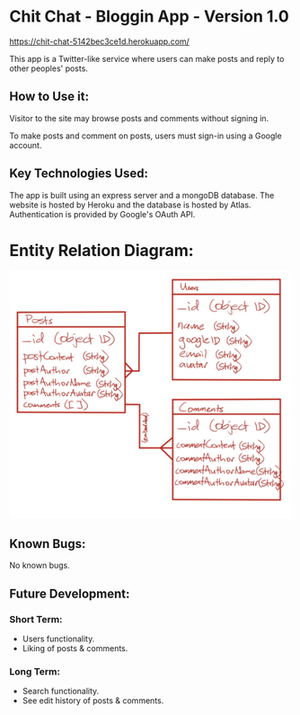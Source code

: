 # Chit Chat - Bloggin App - Version 1.0
https://chit-chat-5142bec3ce1d.herokuapp.com/

This app is a Twitter-like service where users can make posts and reply to other peoples' posts.

## How to Use it:
Visitor to the site may browse posts and comments without signing in.

To make posts and comment on posts, users must sign-in using a Google account.

## Key Technologies Used:
The app is built using an express server and a mongoDB database. The website is hosted by Heroku and the database is hosted by Atlas. Authentication is provided by Google's OAuth API.

# Entity Relation Diagram:
![ERD image](/public/images/ERD.jpg)

## Known Bugs:
No known bugs.

## Future Development:
### Short Term:
* Users functionality.
* Liking of posts & comments.

### Long Term:
* Search functionality.
* See edit history of posts & comments.